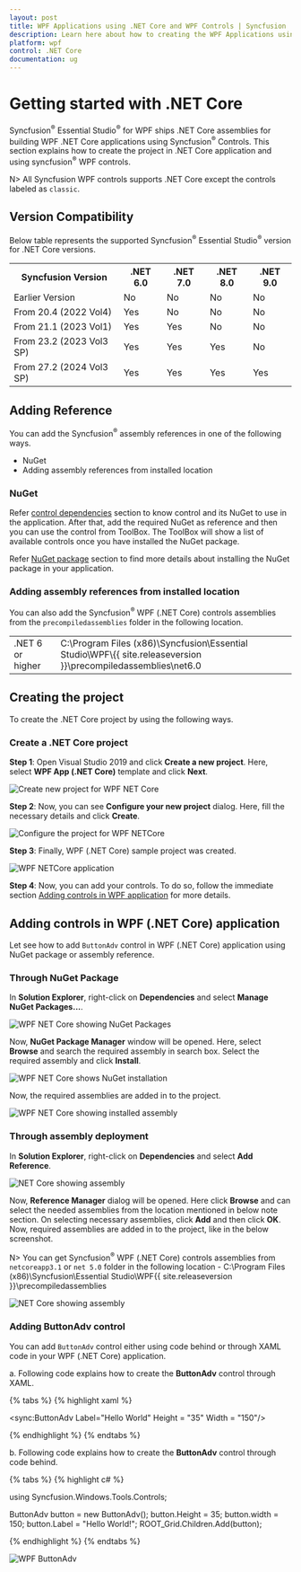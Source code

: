 ```yaml
---
layout: post
title: WPF Applications using .NET Core and WPF Controls | Syncfusion
description: Learn here about how to creating the WPF Applications using .NET Core and the Syncfusion WPF Controls.
platform: wpf
control: .NET Core
documentation: ug
---
```


# Getting started with .NET Core

Syncfusion<sup>&reg;</sup> Essential Studio<sup>&reg;</sup> for WPF ships .NET Core assemblies for building WPF .NET Core applications using Syncfusion<sup>&reg;</sup> Controls. This section explains how to create the project in .NET Core application and using syncfusion<sup>&reg;</sup> WPF controls.

N> All Syncfusion WPF controls supports .NET Core except the controls labeled as `classic`.

## Version Compatibility

Below table represents the supported Syncfusion<sup>&reg;</sup> Essential Studio<sup>&reg;</sup> version for .NET Core versions.

<table>
<tr>
<th>Syncfusion Version<br/></th>
<th>.NET 6.0<br/></th>
<th>.NET 7.0<br/></th>
<th>.NET 8.0<br/></th>
<th>.NET 9.0<br/></th>
</tr>

<tr>
<td>Earlier Version<br/></td>
<td>No<br/></td>
<td>No<br/></td>
<td>No<br/></td>
<td>No<br/></td>
</tr>

<tr>
<td>
From 20.4 (2022 Vol4) <br/></td>
<td>Yes<br/></td>
<td>No<br/></td>
<td>No<br/></td>
<td>No<br/></td>
</tr>

<tr>
<td>
From 21.1 (2023 Vol1) <br/></td>
<td>Yes<br/></td>
<td>Yes<br/></td>
<td>No<br/></td>
<td>No<br/></td>
</tr>

<tr>
<td>
From 23.2 (2023 Vol3 SP) <br/></td>
<td>Yes<br/></td>
<td>Yes<br/></td>
<td>Yes<br/></td>
<td>No<br/></td>
</tr>

<tr>
<td>
From 27.2 (2024 Vol3 SP) <br/></td>
<td>Yes<br/></td>
<td>Yes<br/></td>
<td>Yes<br/></td>
<td>Yes<br/></td>
</tr>

</table>

## Adding Reference

You can add the Syncfusion<sup>&reg;</sup> assembly references in one of the following ways.

* NuGet
* Adding assembly references from installed location

### NuGet

Refer [control dependencies](https://help.syncfusion.com/wpf/control-dependencies) section to know control and its NuGet to use in the application. After that, add the required NuGet as reference and then you can use the control from ToolBox. The ToolBox will show a list of available controls once you have installed the NuGet package.

Refer [NuGet package](https://help.syncfusion.com/wpf/visual-studio-integration/nuget-packages) section to find more details about installing the NuGet package in your application.

### Adding assembly references from installed location

You can also add the Syncfusion<sup>&reg;</sup> WPF (.NET Core) controls assemblies from the `precompiledassemblies` folder in the following location.

<table>
<tr>
<td>.NET 6 or higher</td>
<td>C:\Program Files (x86)\Syncfusion\Essential Studio\WPF\{{ site.releaseversion }}\precompiledassemblies\net6.0</td>
</tr>
</table>

## Creating the project

To create the .NET Core project by using the following ways.

### Create a .NET Core project

**Step 1**: Open Visual Studio 2019 and click **Create a new project**. Here, select **WPF App (.NET Core)** template and click **Next**.

![Create new project for WPF NET Core](NETcore_WPF_images/wpf-netcore-create-project.png)

**Step 2**: Now, you can see **Configure your new project** dialog. Here, fill the necessary details and click **Create**. 

![Configure the project for WPF NETCore](NETcore_WPF_images/wpf-netcore-configure-project.png)

**Step 3**: Finally, WPF (.NET Core) sample project was created.

![WPF NETCore application](NETcore_WPF_images/wpf-netcore-application.png)

**Step 4**: Now, you can add your controls. To do so, follow the immediate section [Adding controls in WPF application](https://help.syncfusion.com/wpf/dotnet-core-compatibility#adding-controls-in-wpf-net-core-31-or-net-5-application) for more details.

## Adding controls in WPF (.NET Core) application

Let see how to add `ButtonAdv` control in WPF (.NET Core) application using NuGet package or assembly reference.

### Through NuGet Package

In **Solution Explorer**, right-click on **Dependencies** and select **Manage NuGet Packages...**.

![WPF NET Core showing NuGet Packages](NETcore_WPF_images/wpf-netcore-nuget-package.png)

Now, **NuGet Package Manager** window will be opened. Here, select **Browse** and search the required assembly in search box. Select the required assembly and click **Install**.

![WPF NET Core shows NuGet installation](NETcore_WPF_images/wpf-netcore-install-nuget.png)

Now, the required assemblies are added in to the project.

![WPF NET Core showing installed assembly](NETcore_WPF_images/wpf-netcore-assembly.png)

### Through assembly deployment

In **Solution Explorer**, right-click on **Dependencies** and select **Add Reference**.

![NET Core showing assembly](NETcore_WPF_images/NETcore_reference.png)

Now, **Reference Manager** dialog will be opened. Here click **Browse** and can select the needed assemblies from the location mentioned in below note section. On selecting necessary assemblies, click **Add** and then click **OK**. Now, required assemblies are added in to the project, like in the below screenshot.

N> You can get Syncfusion<sup>&reg;</sup> WPF (.NET Core) controls assemblies from `netcoreapp3.1` or `net 5.0` folder in the following location - C:\Program Files (x86)\Syncfusion\Essential Studio\WPF\{{ site.releaseversion }}\precompiledassemblies

![NET Core showing assembly](NETcore_WPF_images/NETcore_assembly.jpeg)

### Adding ButtonAdv control

You can add `ButtonAdv` control either using code behind or through XAML code in your WPF (.NET Core) application.

a.	Following code explains how to create the **ButtonAdv** control through XAML.

{% tabs %}
{% highlight xaml %}

<Window x:Class="WpfApp1.MainWindow"
        xmlns="http://schemas.microsoft.com/winfx/2006/xaml/presentation"
        xmlns:x="http://schemas.microsoft.com/winfx/2006/xaml"
        xmlns:d="http://schemas.microsoft.com/expression/blend/2008"
        xmlns:mc="http://schemas.openxmlformats.org/markup-compatibility/2006"
        xmlns:local="clr-namespace:WpfApp1"
        xmlns:sync="http://schemas.syncfusion.com/wpf"
        mc:Ignorable="d"
        Title="MainWindow" Height="450" Width="800">
    <Grid Name="ROOT_Grid">
        <sync:ButtonAdv Label="Hello World" Height = "35" Width = "150"/>
    </Grid>
</Window>

{% endhighlight %}
{% endtabs %}

b.	Following code explains how to create the **ButtonAdv** control through code behind.

{% tabs %}
{% highlight c# %}

using Syncfusion.Windows.Tools.Controls;

ButtonAdv button = new ButtonAdv();
button.Height = 35;
button.width = 150;
button.Label = "Hello World!";
ROOT_Grid.Children.Add(button);

{% endhighlight %}
{% endtabs %}

![WPF ButtonAdv](NETcore_WPF_images/NETcore_controloutput.jpeg)
